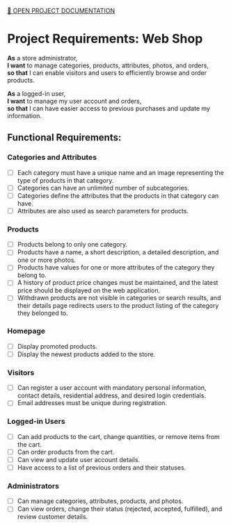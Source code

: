 [📄 OPEN PROJECT DOCUMENTATION](https://github.com/adrianjurisic/WebShop-backend-Node.js/tree/main/.DOCUMENTATION)

# Project Requirements: Web Shop

**As** a store administrator,  
**I want** to manage categories, products, attributes, photos, and orders,  
**so that** I can enable visitors and users to efficiently browse and order products.  

**As** a logged-in user,  
**I want** to manage my user account and orders,  
**so that** I can have easier access to previous purchases and update my information.

## Functional Requirements:

### Categories and Attributes
- [ ] Each category must have a unique name and an image representing the type of products in that category.
- [ ] Categories can have an unlimited number of subcategories.
- [ ] Categories define the attributes that the products in that category can have.
- [ ] Attributes are also used as search parameters for products.

### Products
- [ ] Products belong to only one category.
- [ ] Products have a name, a short description, a detailed description, and one or more photos.
- [ ] Products have values for one or more attributes of the category they belong to.
- [ ] A history of product price changes must be maintained, and the latest price should be displayed on the web application.
- [ ] Withdrawn products are not visible in categories or search results, and their details page redirects users to the product listing of the category they belonged to.

### Homepage
- [ ] Display promoted products.
- [ ] Display the newest products added to the store.

### Visitors
- [ ] Can register a user account with mandatory personal information, contact details, residential address, and desired login credentials.
- [ ] Email addresses must be unique during registration.

### Logged-in Users
- [ ] Can add products to the cart, change quantities, or remove items from the cart.
- [ ] Can order products from the cart.
- [ ] Can view and update user account details.
- [ ] Have access to a list of previous orders and their statuses.

### Administrators
- [ ] Can manage categories, attributes, products, and photos.
- [ ] Can view orders, change their status (rejected, accepted, fulfilled), and review customer details.
